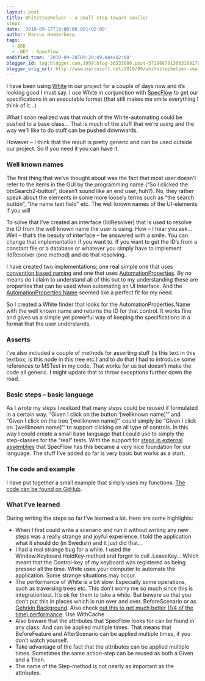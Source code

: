 ```yaml
---
layout: post
title: WhiteStepHelper – a small step toward smaller
steps
date: '2010-09-17T19:00:00.001+02:00'
author: Marcus Hammarberg
tags:
  - BDD
  - .NET - SpecFlow
modified_time: '2010-09-28T09:28:49.844+02:00'
blogger_id: tag:blogger.com,1999:blog-36533086.post-5718687913603168178
blogger_orig_url: http://www.marcusoft.net/2010/09/whitestephelper-small-step-toward.html
---
```



I have been using
<a href="http://white.codeplex.com" target="_blank">White</a> in our
project for a couple of days now and it’s looking good I must say. I use
White in conjunction with
<a href="http://www.specflow.org" target="_blank">SpecFlow</a> to get
our specifications in an executable format (that still makes me smile
everything I think of it…)

What I soon realized was that much of the White-automating could be
pushed to a base class… That is much of the stuff that we’re using and
the way we’ll like to do stuff can be pushed downwards.

However – I think that the result is pretty generic and can be used
outside our project. So if you need it you can have it.

### Well known names

The first thing that we’ve thought about was the fact that most user
doesn’t refer to the items in the GUI by the programming name (“So I
clicked the btnSearch2-button”, doesn’t sound like an end user, huh?).
No, they rather speak about the elements in some more loosely terms such
as “the search button”, “the name text field” etc. The well known names
of the UI-elements if you will

To solve that I’ve created an interface (IIdResolver) that is used to
resolve the ID from the well known name the user is using. How – I hear
you ask… Well – that’s the beauty of interface – he answered with a
smile. You can change that implementation if you want to. If you want to
get the ID’s from a constant file or a database or whatever you simply
have to implement IIdResolver (one method) and do that resolving.

I have created two implementations; one real simple one that uses
<a href="http://en.wikipedia.org/wiki/Convention_over_configuration"
target="_blank">convention based naming</a> and one that uses
<a href="http://msdn.microsoft.com/en-us/library/ms752056.aspx"
target="_blank">AutomationProperties</a>. By no means do I claim to
understand all of this but to my understanding these are properties that
can be used when automating an UI Interface. And the <a
href="http://msdn.microsoft.com/en-us/library/system.windows.automation.automationelement.nameproperty.aspx"
target="_blank">AutomationProperties.Name</a> seemed like a perfect fit
for my need.

So I created a White finder that looks for the AutomationProperties.Name
with the well known name and returns the ID for that control. It works
fine and gives us a simple yet powerful way of keeping the
specifications in a format that the user understands. 

### Asserts

I’ve also included a couple of methods for asserting stuff (is this text
in this textbox, is this node in this tree etc.) and to do that I had to
introduce some references to MSTest in my code. That works for us but
doesn’t make the code all generic. I might update that to throw
exceptions further down the road.

### Basic steps – basic language

As I wrote my steps I realized that many steps could be reused if
formulated in a certain way. “Given I click on the button ‘\[wellknown
name\]’” and “Given I click on the tree ‘\[wellknown name\]’” could
simply be “Given I click on ‘\[wellknown name\]’” to support clicking on
all type of controls. In this way I could create a small base language
that I could use to simply the step-classes for the “real” tests. With
the support for <a
href="http://github.com/techtalk/SpecFlow/blob/master/Tests/FeatureTests/ExternalSteps/ExternalSteps.feature"
target="_blank">steps in external assemblies</a> that SpecFlow has this
became a very nice foundation for our language. The stuff I’ve added so
far is very basic but works as a start.

### The code and example

I have put together a small example that simply uses my functions.
<a href="http://github.com/marcusoftnet/WhiteStepHelper"
target="_blank">The code can be found on GitHub</a>.

### What I’ve learned

During writing the steps so far I’ve learned a lot. Here are some
highlights:

-   When I first could write a scenario and run it without writing any
    new steps was a really strange and joyful experience. I told the
    application what it should do (in Swedish) and it just did that…
-   I had a real strange bug for a while. I used the
    Window.Keyboard.HoldKey-method and forgot to call .LeaveKey… Which
    meant that the Control-key of my keyboard was registered as being
    pressed all the time. White uses your computer to automate the
    application. Some strange situations may occur.
-   The performance of White is a bit slow. Especially some operations,
    such as traversing trees etc. This don’t worry me so much since this
    is integrationtest. It’s ok for them to take a while. But beware so
    that you don’t put this in places which is run over and over.
    BeforeScenario or as
    <a href="http://wiki.github.com/aslakhellesoy/cucumber/background"
    target="_blank">Gehrkin Background</a>. Also check <a
    href="http://white.codeplex.com/wikipage?title=Speed%20up%20performance%20by%20Position%20based%20search&amp;referringTitle=Performance"
    target="_blank">out this to get much better (1/4 of the time)
    performance</a>. Use WithCache
-   Also beware that the attributes that SpecFlow looks for can be found
    in any class. And can be applied multiple times. That means that
    BeforeFeature and AfterScenario can be applied multiple times, if
    you don’t watch yourself.
-   Take advantage of the fact that the attributes can be applied
    multiple times. Sometimes the same action-step can be reused as both
    a Given and a Then.
-   The name of the Step-method is not nearly as important as the
    attributes.
